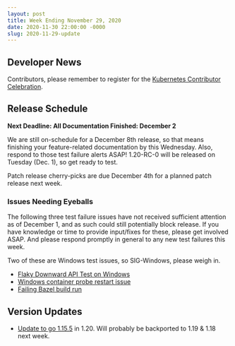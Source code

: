 ```yaml
---
layout: post
title: Week Ending November 29, 2020
date: 2020-11-30 22:00:00 -0000
slug: 2020-11-29-update
---
```


## Developer News

Contributors, please remember to register for the [Kubernetes Contributor Celebration](https://k8s.dev/celebration).

## Release Schedule

**Next Deadline: All Documentation Finished: December 2**

We are still on-schedule for a December 8th release, so that means finishing your feature-related documentation by this Wednesday.  Also, respond to those test failure alerts ASAP!  1.20-RC-0 will be released on Tuesday (Dec. 1), so get ready to test.

Patch release cherry-picks are due December 4th for a planned patch release next week.

### Issues Needing Eyeballs

The following three test failure issues have not received sufficient attention as of December 1, and as such could still potentially block release. If you have knowledge or time to provide input/fixes for these, please get involved ASAP.  And please respond promptly in general to any new test failures this week.

Two of these are Windows test issues, so SIG-Windows, please weigh in.

* [Flaky Downward API Test on Windows](https://github.com/kubernetes/kubernetes/issues/95226)
* [Windows container probe restart issue](https://github.com/kubernetes/kubernetes/issues/94718)
* [Failing Bazel build run](https://github.com/kubernetes/kubernetes/issues/96908)

## Version Updates

* [Update to go 1.15.5](https://github.com/kubernetes/kubernetes/pull/95776) in 1.20. Will probably be backported to 1.19 & 1.18 next week.
